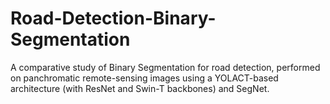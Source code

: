 # Road-Detection-Binary-Segmentation
A comparative study of Binary Segmentation for road detection, performed on panchromatic remote-sensing images using a YOLACT-based architecture (with ResNet and Swin-T backbones) and SegNet.
